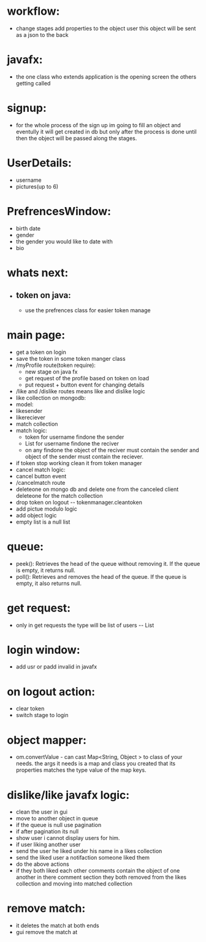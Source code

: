 # workflow:
- change stages add properties to the object user this object will be sent as a json to the back
# javafx:
- the one class who extends application is the opening screen the others getting called 
# signup:
- for the whole process of the sign up im going to fill an object and eventully it will get created in db but only after the process is done until then the object will be passed along the stages.
# UserDetails:
- username
- pictures(up to 6)


# PrefrencesWindow:
- birth date
- gender 
- the gender you would like to date with
- bio

# whats next:
- ## token on java:
  - use the prefrences class for easier token manage


# main page:
- get a token on login 
- save the token in some token manger class
- /myProfile route(token require):
  - new stage on java fx
  - get request of the profile based on token on load
  - put request + button event for changing details 
- /like and /dislike routes means like and dislike logic
- like collection on mongodb:
 - model:
  - likesender
  - likereciever
- match collection
- match logic:
  - token for username findone the sender
  - List<User> for username findone the reciver
  - on any findone the object of the reciver must contain the sender and object of the sender must contain the reciever.
- if token stop working clean it from token manager
- cancel match logic:
 - cancel button event 
 - /cancelmatch route
 - deleteone on mongo db and delete one from the canceled client deleteone for the match collection 
- drop token on logout -- tokenmanager.cleantoken
- add pictue modulo logic
- add object<user> logic
- empty list is a null list
# queue:
- peek(): Retrieves the head of the queue without removing it. If the queue is empty, it returns null.
- poll(): Retrieves and removes the head of the queue. If the queue is empty, it also returns null.





# get request:
- only in get requests the type will be list of users -- List<User>


# login window:
- add usr or padd invalid in javafx

# on logout action:
- clear token
- switch stage to login
# object mapper:
- om.convertValue - can cast Map<String, Object > to class of your needs.
the args it needs is a map and class you created that its properties matches the type value of the map keys. 


# dislike/like javafx logic:
  - clean the user in gui
  - move to another object in queue
  - if the queue is null use pagination
  - if after pagination its null 
  - show user i cannot display users for him.
  - if user liking another user 
  - send the user he liked under his name in a likes collection
  - send the liked user a notifaction someone liked them
  - do the above actions
  - if they both liked each other comments contain the object of one another in there comment section
  they both removed from the likes collection and moving into matched collection


# remove match:
  - it deletes the match at both ends
  - gui remove the match at 